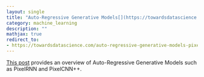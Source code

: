 ```yaml
---
layout: single
title: "Auto-Regressive Generative Models[](https://towardsdatascience.com/auto-regressive-generative-models-pixelrnn-pixelcnn-32d192911173)"
category: machine_learning
description: ""
mathjax: true
redirect_to:
- https://towardsdatascience.com/auto-regressive-generative-models-pixelrnn-pixelcnn-32d192911173
---
```


[This post](https://towardsdatascience.com/auto-regressive-generative-models-pixelrnn-pixelcnn-32d192911173) provides an overview of Auto-Regressive Generative Models such as PixelRNN and PixelCNN++.